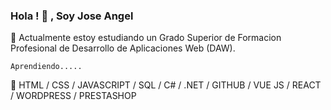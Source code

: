 ### Hola ! 👋 , Soy  Jose Angel 

🌱  Actualmente estoy estudiando un Grado Superior de Formacion Profesional de Desarrollo de Aplicaciones Web (DAW). 

    Aprendiendo.....

🤔  HTML / CSS / JAVASCRIPT / SQL / C# / .NET / GITHUB / VUE JS / REACT / WORDPRESS / PRESTASHOP



<!--
**JoseAngelAl/JoseAngelAl** is a ✨ _special_ ✨ repository because its `README.md` (this file) appears on your GitHub profile.

Here are some ideas to get you started:

- 🔭 I’m currently working on ...
- 🌱 I’m currently learning ...
- 👯 I’m looking to collaborate on ...
- 🤔 I’m looking for help with ...
- 💬 Ask me about ...
- 📫 How to reach me: ...
- 😄 Pronouns: ...
- ⚡ Fun fact: ...
-->
